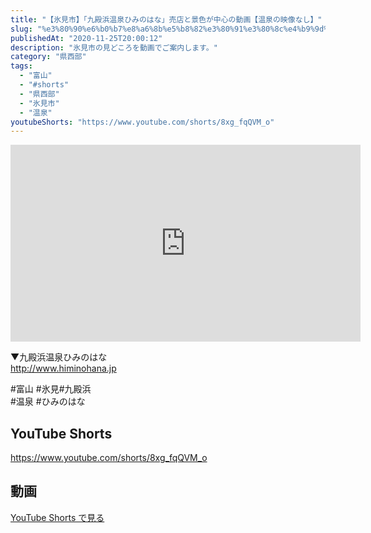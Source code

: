 ```yaml
---
title: "【氷見市】「九殿浜温泉ひみのはな」売店と景色が中心の動画【温泉の映像なし】"
slug: "%e3%80%90%e6%b0%b7%e8%a6%8b%e5%b8%82%e3%80%91%e3%80%8c%e4%b9%9d%e6%ae%bf%e6%b5%9c%e6%b8%a9%e6%b3%89%e3%81%b2%e3%81%bf%e3%81%ae%e3%81%af%e3%81%aa%e3%80%8d%e5%a3%b2%e5%ba%97%e3%81%a8%e6%99%af%e8%89%b2"
publishedAt: "2020-11-25T20:00:12"
description: "氷見市の見どころを動画でご案内します。"
category: "県西部"
tags: 
  - "富山"
  - "#shorts"
  - "県西部"
  - "氷見市"
  - "温泉"
youtubeShorts: "https://www.youtube.com/shorts/8xg_fqQVM_o"
---
```


<iframe width="560" height="315" src="https://www.youtube.com/embed/j0u3BnJTMTk" frameborder="0" allowfullscreen></iframe>

▼九殿浜温泉ひみのはな<br />
http://www.himinohana.jp

#富山 #氷見#九殿浜<br />
#温泉 #ひみのはな

## YouTube Shorts

https://www.youtube.com/shorts/8xg_fqQVM_o

## 動画

[YouTube Shorts で見る](https://www.youtube.com/shorts/8xg_fqQVM_o)

